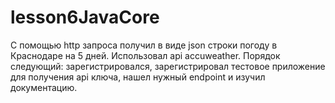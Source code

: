 # lesson6JavaCore
С помощью http запроса получил в виде json строки погоду в Краснодаре на 5 дней. Использовал api accuweather. Порядок следующий: зарегистрировался, зарегистрировал тестовое приложение для получения api ключа, нашел нужный endpoint и изучил документацию.
